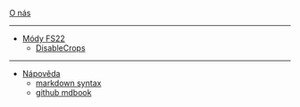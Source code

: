 [O nás](ABOUT.md)

---

- [Módy FS22]()
	- [DisableCrops](FS22_mods/DisableCrops/disablecrops.md)

---

- [Nápověda]()
	- [markdown syntax](helpers/markdown_syntax.md)
	- [github mdbook](helpers/github_mdbook.md)
